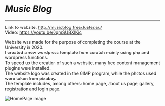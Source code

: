 # ***Music Blog***
***
Link to website: http://musicblog.freecluster.eu/   
Video: https://youtu.be/0qmSUBXlKjc

Website was made for the purpose of completing the course at the University in 2020.  
I created a new wordpress template from scratch mainly using php and wordpress functions.   
To speed up the creation of such a website, many free content management plugins were installed.  
The website logo was created in the GIMP program, while the photos used were taken from pixabay.  
The template includes, among others: home page, about us page, gallery, registration and login page.

![HomePage image](https://firebasestorage.googleapis.com/v0/b/musicsh0p.appspot.com/o/MusicBlog%2Fintroduction.PNG?alt=media&token=d084f383-4c23-486d-abfa-765c47b8c8ba)
